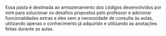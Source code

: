 Essa pasta é destinada ao armazenamento dos códigos desenvolvidos por mim para solucionar os desafios propostos pelo professor e adicionar funcionalidades extras a eles sem a necessidade de consulta às aulas, utilizando apenas o conhecimento já adquirido e utilizando as anotações feitas durante as aulas.